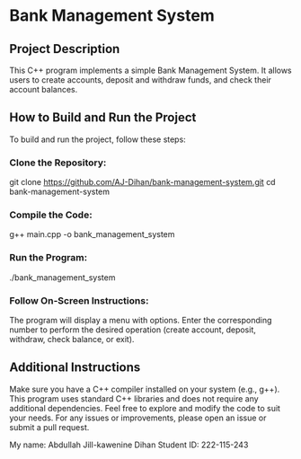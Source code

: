 # Bank Management System

## Project Description
This C++ program implements a simple Bank Management System. It allows users to create accounts, deposit and withdraw funds, and check their account balances.

## How to Build and Run the Project
To build and run the project, follow these steps:

### Clone the Repository:
git clone https://github.com/AJ-Dihan/bank-management-system.git
cd bank-management-system

### Compile the Code:
g++ main.cpp -o bank_management_system

### Run the Program:
./bank_management_system

### Follow On-Screen Instructions:
The program will display a menu with options. Enter the corresponding number to perform the desired operation (create account, deposit, withdraw, check balance, or exit).

## Additional Instructions
Make sure you have a C++ compiler installed on your system (e.g., g++).
This program uses standard C++ libraries and does not require any additional dependencies.
Feel free to explore and modify the code to suit your needs. For any issues or improvements, please open an issue or submit a pull request.

My name: Abdullah Jill-kawenine Dihan
Student ID: 222-115-243

